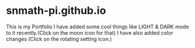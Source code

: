 # snmath-pi.github.io

This is my Portfolio
I have added some cool things like LIGHT & DARK mode to it recently.(Click on the moon icon for that)
I have also added color changes (Click on the rotating setting icon.)

